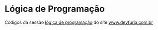 # Lógica de Programação

Códigos da sessão [lógica de programação](http://www.devfuria.com.br/logica-de-programacao/) do site www.devfuria.com.br

